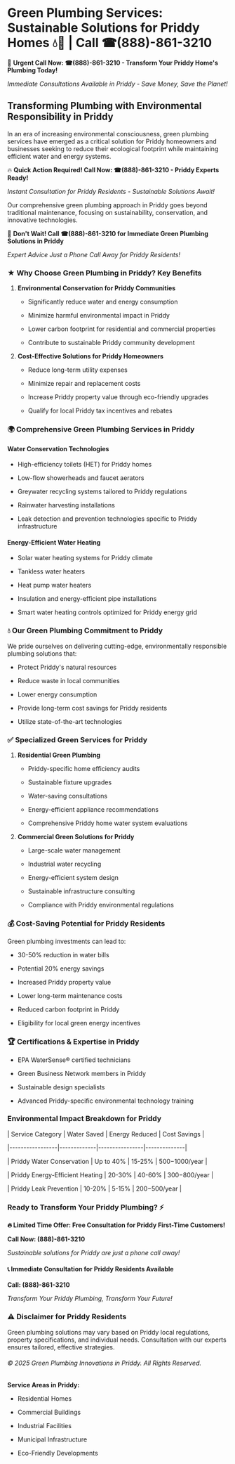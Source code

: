# Green Plumbing Services: Sustainable Solutions for Priddy Homes 💧🌿 | Call ☎(888)-861-3210

🚨 **Urgent Call Now: ☎(888)-861-3210 - Transform Your Priddy Home's Plumbing Today!**
*Immediate Consultations Available in Priddy - Save Money, Save the Planet!*

## Transforming Plumbing with Environmental Responsibility in Priddy

In an era of increasing environmental consciousness, green plumbing services have emerged as a critical solution for Priddy homeowners and businesses seeking to reduce their ecological footprint while maintaining efficient water and energy systems. 

🔥 **Quick Action Required! Call Now: ☎(888)-861-3210 - Priddy Experts Ready!**
*Instant Consultation for Priddy Residents - Sustainable Solutions Await!*

Our comprehensive green plumbing approach in Priddy goes beyond traditional maintenance, focusing on sustainability, conservation, and innovative technologies.

🚨 **Don't Wait! Call ☎(888)-861-3210 for Immediate Green Plumbing Solutions in Priddy**
*Expert Advice Just a Phone Call Away for Priddy Residents!*

### ★ Why Choose Green Plumbing in Priddy? Key Benefits

1. **Environmental Conservation for Priddy Communities** 
   - Significantly reduce water and energy consumption
   - Minimize harmful environmental impact in Priddy
   - Lower carbon footprint for residential and commercial properties
   - Contribute to sustainable Priddy community development

2. **Cost-Effective Solutions for Priddy Homeowners** 
   - Reduce long-term utility expenses
   - Minimize repair and replacement costs
   - Increase Priddy property value through eco-friendly upgrades
   - Qualify for local Priddy tax incentives and rebates

### 🌍 Comprehensive Green Plumbing Services in Priddy

#### Water Conservation Technologies
- High-efficiency toilets (HET) for Priddy homes
- Low-flow showerheads and faucet aerators
- Greywater recycling systems tailored to Priddy regulations
- Rainwater harvesting installations
- Leak detection and prevention technologies specific to Priddy infrastructure

#### Energy-Efficient Water Heating
- Solar water heating systems for Priddy climate
- Tankless water heaters
- Heat pump water heaters
- Insulation and energy-efficient pipe installations
- Smart water heating controls optimized for Priddy energy grid

### 💧 Our Green Plumbing Commitment to Priddy

We pride ourselves on delivering cutting-edge, environmentally responsible plumbing solutions that:
- Protect Priddy's natural resources
- Reduce waste in local communities
- Lower energy consumption
- Provide long-term cost savings for Priddy residents
- Utilize state-of-the-art technologies

### ✅ Specialized Green Services for Priddy

1. **Residential Green Plumbing**
   - Priddy-specific home efficiency audits
   - Sustainable fixture upgrades
   - Water-saving consultations
   - Energy-efficient appliance recommendations
   - Comprehensive Priddy home water system evaluations

2. **Commercial Green Solutions for Priddy**
   - Large-scale water management
   - Industrial water recycling
   - Energy-efficient system design
   - Sustainable infrastructure consulting
   - Compliance with Priddy environmental regulations

### 💰 Cost-Saving Potential for Priddy Residents

Green plumbing investments can lead to:
- 30-50% reduction in water bills
- Potential 20% energy savings
- Increased Priddy property value
- Lower long-term maintenance costs
- Reduced carbon footprint in Priddy
- Eligibility for local green energy incentives

### 🏆 Certifications & Expertise in Priddy

- EPA WaterSense® certified technicians
- Green Business Network members in Priddy
- Sustainable design specialists
- Advanced Priddy-specific environmental technology training

### Environmental Impact Breakdown for Priddy

| Service Category | Water Saved | Energy Reduced | Cost Savings |
|-----------------|-------------|----------------|--------------|
| Priddy Water Conservation | Up to 40% | 15-25% | $500-$1000/year |
| Priddy Energy-Efficient Heating | 20-30% | 40-60% | $300-$800/year |
| Priddy Leak Prevention | 10-20% | 5-15% | $200-$500/year |

### Ready to Transform Your Priddy Plumbing? ⚡

**🔥 Limited Time Offer: Free Consultation for Priddy First-Time Customers!**

**Call Now: (888)-861-3210**
*Sustainable solutions for Priddy are just a phone call away!*

#### 📞 Immediate Consultation for Priddy Residents Available

**Call: (888)-861-3210**
*Transform Your Priddy Plumbing, Transform Your Future!*

### ⚠️ Disclaimer for Priddy Residents

Green plumbing solutions may vary based on Priddy local regulations, property specifications, and individual needs. Consultation with our experts ensures tailored, effective strategies.

###### © 2025 Green Plumbing Innovations in Priddy. All Rights Reserved.

**Service Areas in Priddy:** 
- Residential Homes
- Commercial Buildings
- Industrial Facilities
- Municipal Infrastructure
- Eco-Friendly Developments